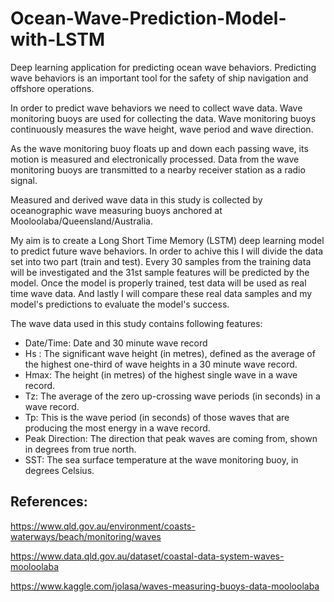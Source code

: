 # Ocean-Wave-Prediction-Model-with-LSTM
Deep learning application for predicting ocean wave behaviors.
Predicting wave behaviors is an important tool for the safety of ship navigation and offshore operations.

In order to predict wave behaviors we need to collect wave data. Wave monitoring buoys are used for collecting the data. Wave monitoring buoys continuously measures the wave height, wave period and wave direction.

As the wave monitoring buoy floats up and down each passing wave, its motion is measured and electronically processed. Data from the wave monitoring buoys are transmitted to a nearby receiver station as a radio signal.

Measured and derived wave data in this study is collected by oceanographic wave measuring buoys anchored at Mooloolaba/Queensland/Australia.

My aim is to create a Long Short Time Memory (LSTM) deep learning model to predict future wave behaviors. In order to achive this I will divide the data set into two part (train and test). Every 30 samples from the training data will be investigated and the 31st sample features will be predicted by the model. Once the model is properly trained, test data will be used as real time wave data. And lastly I will compare these real data samples and my model's predictions to evaluate the model's success.

The wave data used in this study contains following features:
* Date/Time: Date and 30 minute wave record
* Hs : The significant wave height (in metres), defined as the average of the highest one-third of wave heights in a 30 minute wave record.
* Hmax: The height (in metres) of the highest single wave in a wave record.
* Tz: The average of the zero up-crossing wave periods (in seconds) in a wave record.
* Tp: This is the wave period (in seconds) of those waves that are producing the most energy in a wave record.
* Peak Direction: The direction that peak waves are coming from, shown in degrees from true north.
* SST: The sea surface temperature at the wave monitoring buoy, in degrees Celsius.

## References:
https://www.qld.gov.au/environment/coasts-waterways/beach/monitoring/waves

https://www.data.qld.gov.au/dataset/coastal-data-system-waves-mooloolaba

https://www.kaggle.com/jolasa/waves-measuring-buoys-data-mooloolaba
